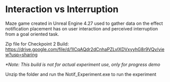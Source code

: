 # Interaction vs Interruption

Maze game created in Unreal Engine 4.27 used to gather data on the effect notification placement has on user interaction and perceived interruption from a goal oriented task.

Zip file for Checkpoint 2 Build: https://drive.google.com/file/d/1ICqAQdr2dCnhaPZLvlXDVxyyhG8r9VQv/view?usp=sharing

_*Note: This build is not for actual experiment use, only for progress demo_
  
Unzip the folder and run the Notif_Experiment.exe to run the experiment
